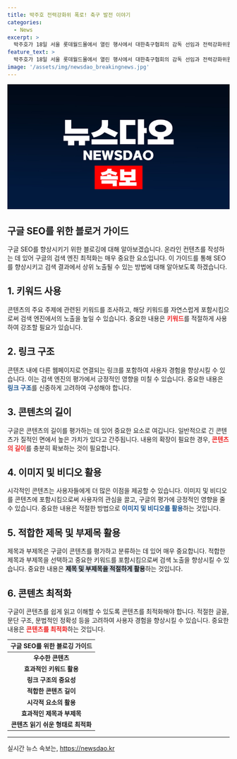 ```yaml
---
title: 박주호 전력강화위 폭로! 축구 발전 이야기
categories:
  - News
excerpt: >
  박주호가 18일 서울 롯데월드몰에서 열린 행사에서 대한축구협회의 감독 선임과 전력강화위원회에 대한 아쉬운 소감을 밝혔다. 특히, 공정성 문제를 지적하며 지지를 받았고, 축구발전을 위해 폭로한 바 있다. 이에 대한 관계자들의 반응과 협회의 변화 필요성을 강조했다. 또한, 홍 감독 선임과 관련하여 정상적인 절차를 거쳤다면 이런 문제가 생기지 않았을 것이라는 견해를 밝혔다.
feature_text: >
  박주호가 18일 서울 롯데월드몰에서 열린 행사에서 대한축구협회의 감독 선임과 전력강화위원회에 대한 아쉬운 소감을 밝혔다. 특히, 공정성 문제를 지적하며 지지를 받았고, 축구발전을 위해 폭로한 바 있다. 이에 대한 관계자들의 반응과 협회의 변화 필요성을 강조했다. 또한, 홍 감독 선임과 관련하여 정상적인 절차를 거쳤다면 이런 문제가 생기지 않았을 것이라는 견해를 밝혔다.
image: '/assets/img/newsdao_breakingnews.jpg'
---
```


<p><img src="/assets/img/newsdao_breakingnews.jpg" alt="pcversion 속보" /></p>

<h2 data-ke-size="size26">구글 SEO를 위한 블로거 가이드</h2>

<p data-ke-size="size16">구글 SEO를 향상시키기 위한 블로깅에 대해 알아보겠습니다. 온라인 컨텐츠를 작성하는 데 있어 구글의 검색 엔진 최적화는 매우 중요한 요소입니다. 이 가이드를 통해 SEO를 향상시키고 검색 결과에서 상위 노출될 수 있는 방법에 대해 알아보도록 하겠습니다.</p>

<h2 data-ke-size="size23">1. 키워드 사용</h2>

<p data-ke-size="size16">콘텐츠의 주요 주제에 관련된 키워드를 조사하고, 해당 키워드를 자연스럽게 포함시킴으로써 검색 엔진에서의 노출을 높일 수 있습니다. 중요한 내용은 <b><span style="color: #ee2323;">키워드</span></b>를 적절하게 사용하여 강조할 필요가 있습니다.</p>

<h2 data-ke-size="size23">2. 링크 구조</h2>

<p data-ke-size="size16">콘텐츠 내에 다른 웹페이지로 연결되는 링크를 포함하여 사용자 경험을 향상시킬 수 있습니다. 이는 검색 엔진의 평가에서 긍정적인 영향을 미칠 수 있습니다. 중요한 내용은 <b><span style="color: #1a5490;">링크 구조</span></b>를 신중하게 고려하여 구성해야 합니다.</p>

<h2 data-ke-size="size23">3. 콘텐츠의 길이</h2>

<p data-ke-size="size16">구글은 콘텐츠의 길이를 평가하는 데 있어 중요한 요소로 여깁니다. 일반적으로 긴 콘텐츠가 질적인 면에서 높은 가치가 있다고 간주됩니다. 내용의 확장이 필요한 경우, <b><span style="color: #ee2323;">콘텐츠의 길이</span></b>를 충분히 확보하는 것이 필요합니다.</p>

<h2 data-ke-size="size23">4. 이미지 및 비디오 활용</h2>

<p data-ke-size="size16">시각적인 콘텐츠는 사용자들에게 더 많은 이점을 제공할 수 있습니다. 이미지 및 비디오를 콘텐츠에 포함시킴으로써 사용자의 관심을 끌고, 구글의 평가에 긍정적인 영향을 줄 수 있습니다. 중요한 내용은 적절한 방법으로 <b><span style="color: #1a5490;">이미지 및 비디오를 활용</span></b>하는 것입니다.</p>

<h2 data-ke-size="size23">5. 적합한 제목 및 부제목 활용</h2>

<p data-ke-size="size16">제목과 부제목은 구글이 콘텐츠를 평가하고 분류하는 데 있어 매우 중요합니다. 적합한 제목과 부제목을 선택하고 중요한 키워드를 포함시킴으로써 검색 노출을 향상시킬 수 있습니다. 중요한 내용은 <b><span style="background-color: #21538527;">제목 및 부제목을 적절하게 활용</span></b>하는 것입니다.</p>

<h2 data-ke-size="size23">6. 콘텐츠 최적화</h2>

<p data-ke-size="size16">구글이 콘텐츠를 쉽게 읽고 이해할 수 있도록 콘텐츠를 최적화해야 합니다. 적절한 글꼴, 문단 구조, 문법적인 정확성 등을 고려하여 사용자 경험을 향상시킬 수 있습니다. 중요한 내용은 <b><span style="color: #ee2323;">콘텐츠를 최적화</span></b>하는 것입니다.</p>

<table>
<thead>
<tr>
<th style="text-align: center;">구글 SEO를 위한 블로깅 가이드</th>
</tr>
</thead>
<tbody>
<tr>
<td style="text-align: center; height: 17px;"><b>우수한 콘텐츠</b></td>
</tr>
<tr>
<td style="text-align: center; height: 17px;"><b>효과적인 키워드 활용</b></td>
</tr>
<tr>
<td style="text-align: center; height: 17px;"><b>링크 구조의 중요성</b></td>
</tr>
<tr>
<td style="text-align: center; height: 17px;"><b>적합한 콘텐츠 길이</b></td>
</tr>
<tr>
<td style="text-align: center; height: 17px;"><b>시각적 요소의 활용</b></td>
</tr>
<tr>
<td style="text-align: center; height: 17px;"><b>효과적인 제목과 부제목</b></td>
</tr>
<tr>
<td style="text-align: center; height: 17px;"><b>콘텐츠 읽기 쉬운 형태로 최적화</b></td>
</tr>
</tbody>
</table>

<hr>
실시간 뉴스 속보는, <a href="https://newsdao.kr" rel="dofollow">https://newsdao.kr</a>


